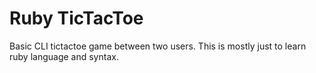 # Ruby TicTacToe
Basic CLI tictactoe game between two users. This is mostly just to learn ruby language and syntax.
